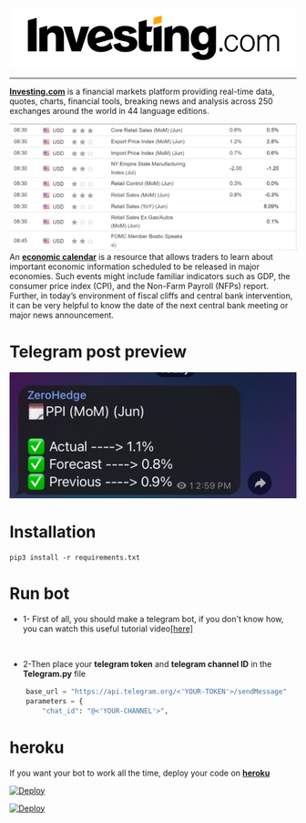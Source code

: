 ![Screenshot](image/investing_logo.png)

-----
**[Investing.com](https://investing.com/)** is a financial markets platform providing real-time data, quotes, charts, financial tools, breaking news and analysis across 250 exchanges around the world in 44 language editions.


![Screenshot](image/calender.PNG)
An **[economic calendar](https://www.investing.com/economic-calendar/)** is a resource that allows traders to learn about important economic information scheduled
to be released in major economies. Such events might include familiar indicators such as GDP, the consumer price index (CPI), and the Non-Farm Payroll (NFPs) report. Further,
in today’s environment of fiscal cliffs and central bank intervention,
it can be very helpful to know the date of the next
central bank meeting or major news announcement.

# Telegram post preview

![image](image/post_preview.jpg)

# Installation 

    pip3 install -r requirements.txt


# Run bot 

* 1- First of all, you should make a telegram bot, if you
don't know how, you can watch this useful tutorial video[[here]](https://www.youtube.com/watch?v=CNkiPN_WZfA)
  
<br />

- 2-Then place your **telegram token** and **telegram channel ID** in the **Telegram.py** file

```python
    base_url = "https://api.telegram.org/<'YOUR-TOKEN'>/sendMessage"
    parameters = {
        "chat_id": "@<'YOUR-CHANNEL'>",
```

# heroku 

If you want your bot to work all the time, deploy your code on **[heroku](https://www.heroku.com/)**


<a href="https://heroku.com/deploy?template=https://github.com/heroku/node-js-getting-started">
  <img src="https://www.herokucdn.com/deploy/button.svg" alt="Deploy">
</a>

[![Deploy](https://www.herokucdn.com/deploy/button.svg)](https://heroku.com/deploy?template=https://github.com/oxlupo/Economic-Calendar-telegram-bot)